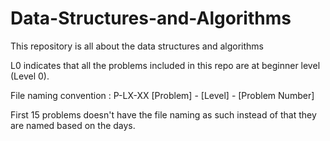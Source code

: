 # Data-Structures-and-Algorithms

This repository is all about the data structures and algorithms 

L0 indicates that all the problems included in this repo are at beginner level (Level 0).


File naming convention : 
P-LX-XX
[Problem] - [Level] - [Problem Number]

First 15 problems doesn't have the file naming as such instead of that they are named based on the days.